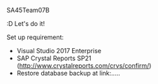 SA45Team07B

:D Let's do it!

Set up requirement:
- Visual Studio 2017 Enterprise
- SAP Crystal Reports SP21 (http://www.crystalreports.com/crvs/confirm/)
- Restore database backup at link:.....
